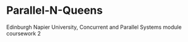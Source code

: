 # Parallel-N-Queens
Edinburgh Napier University, Concurrent and Parallel Systems module coursework 2
